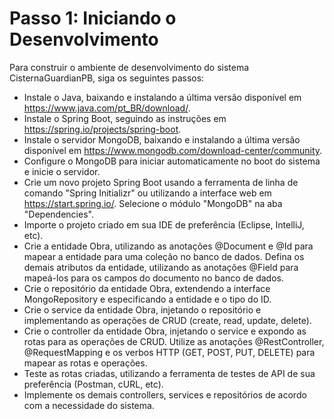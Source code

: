 # Passo 1: Iniciando o Desenvolvimento

Para construir o ambiente de desenvolvimento do sistema CisternaGuardianPB, siga os seguintes passos:

- Instale o Java, baixando e instalando a última versão disponível em https://www.java.com/pt_BR/download/.
- Instale o Spring Boot, seguindo as instruções em https://spring.io/projects/spring-boot.
- Instale o servidor MongoDB, baixando e instalando a última versão disponível em https://www.mongodb.com/download-center/community.
- Configure o MongoDB para iniciar automaticamente no boot do sistema e inicie o servidor.
- Crie um novo projeto Spring Boot usando a ferramenta de linha de comando "Spring Initializr" ou utilizando a interface web em https://start.spring.io/. Selecione o módulo "MongoDB" na aba "Dependencies".
- Importe o projeto criado em sua IDE de preferência (Eclipse, IntelliJ, etc).
- Crie a entidade Obra, utilizando as anotações @Document e @Id para mapear a entidade para uma coleção no banco de dados. Defina os demais atributos da entidade, utilizando as anotações @Field para mapeá-los para os campos do documento no banco de dados.
- Crie o repositório da entidade Obra, extendendo a interface MongoRepository e especificando a entidade e o tipo do ID.
- Crie o service da entidade Obra, injetando o repositório e implementando as operações de CRUD (create, read, update, delete).
- Crie o controller da entidade Obra, injetando o service e expondo as rotas para as operações de CRUD. Utilize as anotações @RestController, @RequestMapping e os verbos HTTP (GET, POST, PUT, DELETE) para mapear as rotas e operações.
- Teste as rotas criadas, utilizando a ferramenta de testes de API de sua preferência (Postman, cURL, etc).
- Implemente os demais controllers, services e repositórios de acordo com a necessidade do sistema.
